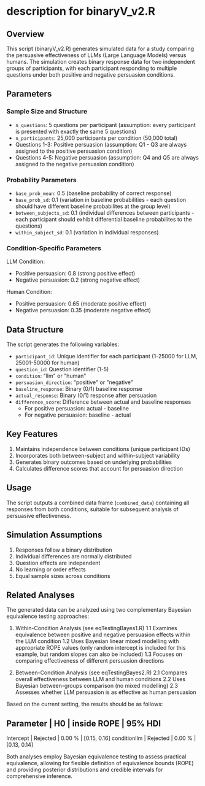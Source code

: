 # description for binaryV_v2.R

## Overview
This script (binaryV_v2.R) generates simulated data for a study comparing the persuasive effectiveness of LLMs (Large Language Models) versus humans.
The simulation creates binary response data for two independent groups of participants, with each participant responding to multiple questions under both positive and negative persuasion conditions.

## Parameters

### Sample Size and Structure
- `n_questions`: 5 questions per participant (assumption: every participant is presented with exactly the same 5 questions)
- `n_participants`: 25,000 participants per condition (50,000 total)
- Questions 1-3: Positive persuasion (assumption: Q1 - Q3 are always assigned to the positive persuasion condition)
- Questions 4-5: Negative persuasion (assumption: Q4 and Q5 are always assigned to the negative persuasion condition)

### Probability Parameters
- `base_prob_mean`: 0.5 (baseline probability of correct response)
- `base_prob_sd`: 0.1 (variation in baseline probabilities - each question should have different baseline probabilites at the group level)
- `between_subjects_sd`: 0.1 (individual differences between participants - each participant should exhibit differential baseline probabilites to the questions)
- `within_subject_sd`: 0.1 (variation in individual responses)

### Condition-Specific Parameters
LLM Condition:
- Positive persuasion: 0.8 (strong positive effect)
- Negative persuasion: 0.2 (strong negative effect)

Human Condition:
- Positive persuasion: 0.65 (moderate positive effect)
- Negative persuasion: 0.35 (moderate negative effect)

## Data Structure
The script generates the following variables:
- `participant_id`: Unique identifier for each participant (1-25000 for LLM, 25001-50000 for human)
- `question_id`: Question identifier (1-5)
- `condition`: "llm" or "human"
- `persuasion_direction`: "positive" or "negative"
- `baseline_response`: Binary (0/1) baseline response
- `actual_response`: Binary (0/1) response after persuasion
- `difference_score`: Difference between actual and baseline responses
  * For positive persuasion: actual - baseline
  * For negative persuasion: baseline - actual

## Key Features
1. Maintains independence between conditions (unique participant IDs)
2. Incorporates both between-subject and within-subject variability
3. Generates binary outcomes based on underlying probabilities
4. Calculates difference scores that account for persuasion direction

## Usage
The script outputs a combined data frame (`combined_data`) containing all responses from both conditions, suitable for subsequent analysis of persuasive effectiveness.

## Simulation Assumptions
1. Responses follow a binary distribution
2. Individual differences are normally distributed
3. Question effects are independent
4. No learning or order effects
5. Equal sample sizes across conditions

## Related Analyses
The generated data can be analyzed using two complementary Bayesian equivalence testing approaches:

1. Within-Condition Analysis (see eqTestingBayes1.R)
1.1 Examines equivalence between positive and negative persuasion effects within the LLM condition
1.2 Uses Bayesian linear mixed modelling with appropriate ROPE values (only random intercept is included for this example, but random slopes can also be included)
1.3 Focuses on comparing effectiveness of different persuasion directions

2. Between-Condition Analysis (see eqTestingBayes2.R)
2.1 Compares overall effectiveness between LLM and human conditions
2.2 Uses Bayesian between-groups comparison (no mixed modelling)
2.3 Assesses whether LLM persuasion is as effective as human persuasion

Based on the current setting, the results should be as follows:

Parameter    |       H0 | inside ROPE |      95% HDI
----------------------------------------------------
Intercept    | Rejected |      0.00 % | [0.15, 0.16]
conditionllm | Rejected |      0.00 % | [0.13, 0.14]

Both analyses employ Bayesian equivalence testing to assess practical equivalence, allowing for flexible definition of equivalence bounds (ROPE) and providing posterior distributions and credible intervals for comprehensive inference.
